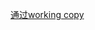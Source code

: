 
[通过working copy](https://forum.obsidian.md/t/mobile-setting-up-ios-git-based-syncing-with-mobile-app-using-working-copy/16499)